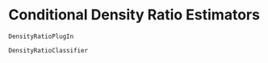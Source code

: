 # Conditional Density Ratio Estimators


```@docs
DensityRatioPlugIn
```

```@docs
DensityRatioClassifier
```


